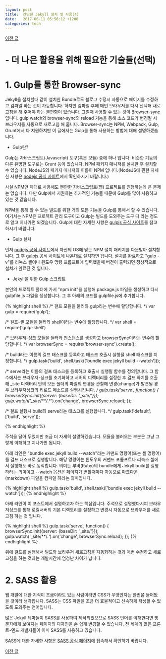 ```yaml
---
layout: post
title:  간단한 Jekyll 설치 및 사용(4)
date:   2017-06-11 05:56:12 +1200
categories: tech
---
```


<a href="{{ site.github.url }}/tech/2017/06/11/JekyllInstallation3.html" class="page-change">이전 글</a>

<h1>- 더 나은 활용을 위해 필요한 기술들(선택)</h1>

<h1>1. Gulp를 통한 Browser-sync</h1>
Jekyll을 설치할때 같이 설치한 Bundle로도 블로그 수정시 자동으로 페이지를 수정하고 컴파일 하는 것이 가능합니다. 하지만 컴파일 후에 매번 브라우저를 다시 선택해 새로고침을 해 주어야 하는 불편함이 있습니다. 그럴때 사용할 수 있는 것이 Browser-sync 입니다. gulp watch와 browser-sync의 reload 기능을 통해 소스 코드가 변경될 시 브라우저를 자동으로 새로고침 해 줍니다. Browser-sync는 NPM, Webpack, Gulp, Grunt에서 다 지원하지만 이 글에서는 Gulp를 통해 사용하는 방법에 대해 설명하겠습니다.

- Gulp란?

Gulp는 자바스크립트(Javascript) 도구(혹은 모듈) 중에 하나 입니다. 비슷한 기능의 다른 유명한 도구로는 Grunt 등이 있습니다. NPM 패키지 매니저를 설치한 후 설치할 수 있습니다. NodeJS의 패키지 매니저의 이름이 NPM 입니다.(NodeJS에 관한 자세한 사항은 <a href="https://nodejs.org/ko/">nodejs 공식 사이트</a>에서 확인하시기 바랍니다.)

사실 NPM만 제대로 사용해도 왠만한 자바스크립트(웹) 프로젝트를 진행하는데 큰 문제는 없습니다. 다만 Gulp에서 지원하는 추가적인 기능들 때문에 Gulp를 많이 사용하고 있는 것 같습니다.

NPM을 통해 할 수 있는 빌드를 위한 거의 모든 기능을 Gulp를 통해서 할 수 있습니다. 여기서는 NPM은 프로젝트 관리 도구이고 Gulp는 빌드를 도와주는 도구 다 라는 정도로 알고 지나가면 되겠습니다. Gulp에 대한 자세한 사항은 <a href="http://gulpjs.com/">gulpjs 공식 사이트</a>를 참고하시기 바랍니다.

- Gulp 설치

먼저 <a href="https://nodejs.org/ko/">nodejs 공식 사이트</a>에서 자신의 OS에 맞는 NPM 설치 패키지를 다운받아 설치합니다. 그 후 <a href="http://gulpjs.com/">gulpjs 공식 사이트</a>에 나온대로 설치하면 됩니다. 설치를 완료하고 "gulp -v"를 리눅스 셸이나 윈도우 명령 프롬프트에 입력했을때 버전이 출력되면 정상적으로 설치가 완료된 것 입니다.

- Jekyll을 위한 Gulp 스크립트

본인의 프로젝트 폴더에 가서 "npm init"을 실행해 package.js 파일을 생성하고 다시 gulpfile.js 파일을 생성합니다. 그 후 아래의 코드를 gulpfile.js에 추가합니다.

{% highlight shell %}
/* 걸프 모듈을 둘러와 gulp라는 변수에 할당합니다. */
var gulp = require('gulp');

/* 걸프-셸 모듈을 둘러와 shell이라는 변수에 할당합니다. */
var shell = require('gulp-shell')

/* 브라우저-싱크 모듈을 둘러와 인스턴스를 생성하고 browserSync이라는 변수에 할당합니다. */
var browserSync = require('browser-sync').create();

/* build라는 이름의 걸프 태스크를 등록하고 태스크 호출시 실행될 shell 태스크를 지정합니다. */
gulp.task('build', shell.task(['bundle exec jekyll build --watch']));

/* serve라는 이름의 걸프 태스크를 등록하고 호출시 실행될 함수를 정의합니다.
그 함수에서는 브라우저-싱크를 초기화하고 서버의 디렉터리를 설정한 후
걸프 와치를 호출해 _site 디렉터리 안의 모든 폴더의 파일의 변경을 관찰해 
변경(change)가 발견될 경우 브라우저싱크의 리로드 메소드를 실행시킵니다. */
gulp.task('serve', function() {
   browserSync.init({server: {baseDir: '_site/'}});
   gulp.watch('_site/**/*.*').on('change', browserSync.reload);
});

/* 걸프 실행시 build와 serve라는 태스크를 실행합니다. */
gulp.task('default', ['build', 'serve']);

{% endhighlight %}

주석을 달아 두었지만 조금 더 자세히 설명하겠습니다. 모듈을 불러오는 부분은 그냥 그렇게 이해하고 지나가면 됩니다.

아래 라인은 "bundle exec jekyll build --watch"라는 커맨드 명령어(또는 셸 명령어)를 걸프 태스크로 실행합니다. 해당 명령어는 윈도우의 커맨드 포롬프트나 리눅스 셸에서 실행해도 바로 동작합니다. 의미는 루비(Ruby)의 bundle에게 Jekyll build를 실행하라는 의미이고 --watch 옵션은 페이지가 변할때마다 자동으로 마크다운(markdown) 파일을 컴파일 하라는 의미입니다.

{% highlight shell %}
gulp.task('build', shell.task(['bundle exec jekyll build --watch']));
{% endhighlight %}

아래 라인이 이 포스트에서 설명하고자 하는 핵심입니다. 주석으로 설명했다시피 브라우저싱크를 통해 로컬서버의 기본 디렉토리를 설정하고 변경시 자동으로 브라우저를 새로고침 하는 것 입니다.

{% highlight shell %}
gulp.task('serve', function() {
   browserSync.init({server: {baseDir: '_site/'}});
   gulp.watch('_site/**/*.*').on('change', browserSync.reload);
});
{% endhighlight %}

위에 걸프를 실행해서 빌드와 브라우저 새로고침을 자동화하는 것과 매번 수정하고 새로고침을 하는 것과는 개발시간에 엄청난 차이가 납니다.

<h1>2. SASS 활용</h1>
웹 개발에 대한 지식이 조금이라도 있는 사람이라면 CSS가 무엇인지는 한번쯤 들어봤을 것이라 생각합니다. SASS는 CSS 파일을 조금 더 효율적이고 신속하게 작성할 수 있도록 도와주는 언어입니다.

많은 Jekyll 테마들이 SASS를 사용하여 제작되었으므로 SASS 언어를 이해한다면 방문자에게 보여지는 페이지의 디자인을 손 쉽게 변경할 수 있습니다. 전 세계의 많은 프론트-엔드 개발자들이 이미 SASS를 사용하고 있습니다.

SASS에 대한 자세한 사항은 <a href="http://sass-lang.com/">SASS 공식 페이지</a>에 접속해서 확인하기 바랍니다.

<a href="{{ site.github.url }}/tech/2017/06/11/JekyllInstallation3.html" class="page-change">이전 글</a>